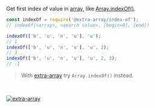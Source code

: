 Get first index of value in [array], like [Array.indexOf()].

```javascript
const indexOf = require('@extra-array/index-of');
// indexOf(<array>, <search value>, [begin=0], [end])

indexOf(['b', 'u', 'n', 'u'], 'u');
// 1
indexOf(['b', 'u', 'n', 'u'], 'u', 2);
// 3
indexOf(['b', 'u', 'n', 'u'], 'u', 2, 3);
// -1
```
> With [extra-array] try `Array.indexOf()` instead.
<br>


[![extra-array](https://i.imgur.com/nwyrmkW.jpg)](https://www.npmjs.com/package/extra-array)

[extra-array]: https://www.npmjs.com/package/extra-array
[array]: https://developer.mozilla.org/en-US/docs/Web/JavaScript/Guide/Indexed_collections
[Array.indexOf()]: https://developer.mozilla.org/en-US/docs/Web/JavaScript/Reference/Global_Objects/Array/indexOf
